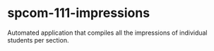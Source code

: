 spcom-111-impressions
=====================

Automated application that compiles all the impressions of individual students per section.
